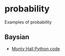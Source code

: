 # probability
Examples of probability

## Baysian 

* [Monty Hall Python code](https://stackoverflow.com/questions/1247863/is-this-a-good-or-bad-simulation-for-monty-hall-how-come?answertab=votes#tab-top)
